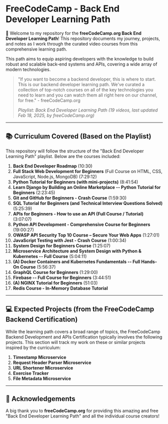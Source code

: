 # FreeCodeCamp - Back End Developer Learning Path

👋 Welcome to my repository for the **freeCodeCamp.org Back End Developer Learning Path**! This repository documents my journey, projects, and notes as I work through the curated video courses from this comprehensive learning path.

This path aims to equip aspiring developers with the knowledge to build robust and scalable back-end systems and APIs, covering a wide array of modern technologies.

> "If you want to become a backend developer, this is where to start. This is our backend developer learning path. We've curated a collection of top-notch courses on all of the key technologies you need to learn and you can watch them all right here on our channel, for free." - freeCodeCamp.org
>
> *Playlist: Back End Developer Learning Path (19 videos, last updated Feb 18, 2025, by freeCodeCamp.org)*

---

## 📚 Curriculum Covered (Based on the Playlist)

This repository will follow the structure of the "Back End Developer Learning Path" playlist. Below are the courses included:

1.  **Back End Developer Roadmap** (10:30)
2.  **Full Stack Web Development for Beginners** (Full Course on HTML, CSS, JavaScript, Node.js, MongoDB) (7:29:12)
3.  **Python Tutorial for Beginners (with mini-projects)** (8:41:54)
4.  **Learn Django by Building an Online Marketplace -- Python Tutorial for Beginners** (2:23:45)
5.  **Git and GitHub for Beginners - Crash Course** (1:59:30)
6.  **SQL Tutorial for Beginners (and Technical Interview Questions Solved)** (5:25:39)
7.  **APIs for Beginners - How to use an API (Full Course / Tutorial)** (3:07:07)
8.  **Python API Development - Comprehensive Course for Beginners** (19:00:27)
9.  **OWASP API Security Top 10 Course – Secure Your Web Apps** (1:27:01)
10. **JavaScript Testing with Jest - Crash Course** (1:00:34)
11. **System Design for Beginners Course** (1:25:07)
12. **Microservice Architecture and System Design with Python & Kubernetes -- Full Course** (5:04:11)
13. **(A) Docker Containers and Kubernetes Fundamentals -- Full Hands-On Course** (5:56:37)
14. **GraphQL Course for Beginners** (1:29:00)
15. **Firebase -- Full Course for Beginners** (3:44:51)
16. **(A) NGINX Tutorial for Beginners** (51:03)
17. **Redis Course - In-Memory Database Tutorial**

---

## 💻 Expected Projects (from the FreeCodeCamp Backend Certification)

While the learning path covers a broad range of topics, the FreeCodeCamp Backend Development and APIs Certification typically involves the following projects. This section will track my work on these or similar projects inspired by the curriculum:

1.  **Timestamp Microservice**
2.  **Request Header Parser Microservice**
3.  **URL Shortener Microservice**
4.  **Exercise Tracker**
5.  **File Metadata Microservice**


---

## 🙏 Acknowledgements

A big thank you to **freeCodeCamp.org** for providing this amazing and free "Back End Developer Learning Path" and all the individual course creators!
